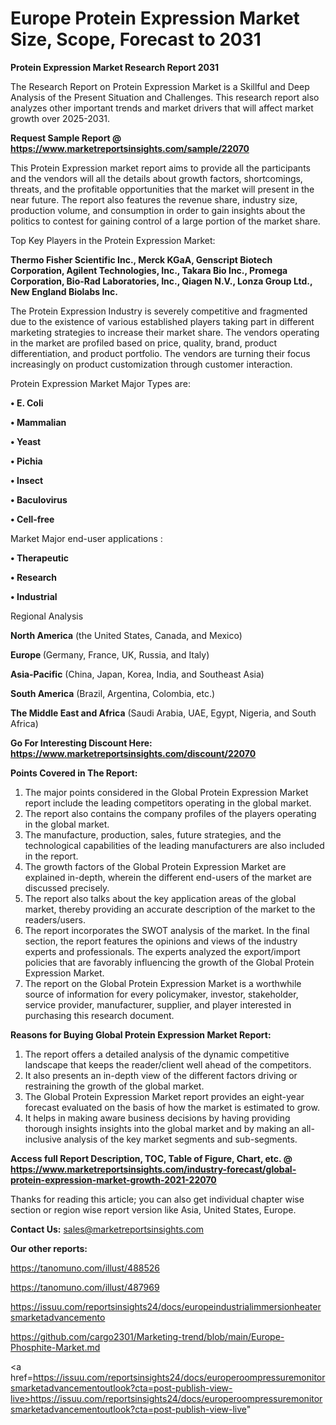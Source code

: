 # Europe Protein Expression Market Size, Scope, Forecast to 2031

<strong>Protein Expression Market Research Report 2031</strong>

The Research Report on Protein Expression Market is a Skillful and Deep Analysis of the Present Situation and Challenges. This research report also analyzes other important trends and market drivers that will affect market growth over 2025-2031.

<strong>Request Sample Report @ <a href=https://www.marketreportsinsights.com/sample/22070>https://www.marketreportsinsights.com/sample/22070</a></strong>

This Protein Expression market report aims to provide all the participants and the vendors will all the details about growth factors, shortcomings, threats, and the profitable opportunities that the market will present in the near future. The report also features the revenue share, industry size, production volume, and consumption in order to gain insights about the politics to contest for gaining control of a large portion of the market share.

Top Key Players in the Protein Expression Market:

<strong>Thermo Fisher Scientific Inc., Merck KGaA, Genscript Biotech Corporation, Agilent Technologies, Inc., Takara Bio Inc., Promega Corporation, Bio-Rad Laboratories, Inc., Qiagen N.V., Lonza Group Ltd., New England Biolabs Inc.</strong>

The Protein Expression Industry is severely competitive and fragmented due to the existence of various established players taking part in different marketing strategies to increase their market share. The vendors operating in the market are profiled based on price, quality, brand, product differentiation, and product portfolio. The vendors are turning their focus increasingly on product customization through customer interaction.

Protein Expression Market Major Types are:

<strong>• E. Coli

• Mammalian

• Yeast

• Pichia

• Insect

• Baculovirus

• Cell-free</strong>

Market Major end-user applications :

<strong>• Therapeutic

• Research

• Industrial</strong>

Regional Analysis

</u><strong><b>North America</b></strong> (the United States, Canada, and Mexico)

<strong><b>Europe </b></strong>(Germany, France, UK, Russia, and Italy)

<strong><b>Asia-Pacific</b></strong> (China, Japan, Korea, India, and Southeast Asia)

<strong><b>South America</b></strong> (Brazil, Argentina, Colombia, etc.)

<strong><b>The Middle East and Africa</b></strong> (Saudi Arabia, UAE, Egypt, Nigeria, and South Africa)

<strong>Go For Interesting Discount Here: <a href=https://www.marketreportsinsights.com/discount/22070>https://www.marketreportsinsights.com/discount/22070</a></strong>

<strong>Points Covered in The Report:</strong>
<ol>
  <li>The major points considered in the Global Protein Expression Market report include the leading competitors operating in the global market.</li>
  <li>The report also contains the company profiles of the players operating in the global market.</li>
  <li>The manufacture, production, sales, future strategies, and the technological capabilities of the leading manufacturers are also included in the report.</li>
  <li>The growth factors of the Global Protein Expression Market are explained in-depth, wherein the different end-users of the market are discussed precisely.</li>
  <li>The report also talks about the key application areas of the global market, thereby providing an accurate description of the market to the readers/users.</li>
  <li>The report incorporates the SWOT analysis of the market. In the final section, the report features the opinions and views of the industry experts and professionals. The experts analyzed the export/import policies that are favorably influencing the growth of the Global Protein Expression Market.</li>
  <li>The report on the Global Protein Expression Market is a worthwhile source of information for every policymaker, investor, stakeholder, service provider, manufacturer, supplier, and player interested in purchasing this research document.</li>
</ol>
<strong>Reasons for Buying Global Protein Expression Market Report:</strong>

<ol>
  <li>The report offers a detailed analysis of the dynamic competitive landscape that keeps the reader/client well ahead of the competitors.</li>
  <li>It also presents an in-depth view of the different factors driving or restraining the growth of the global market.</li>
  <li>The Global Protein Expression Market report provides an eight-year forecast evaluated on the basis of how the market is estimated to grow.</li>
  <li>It helps in making aware business decisions by having providing thorough insights insights into the global market and by making an all-inclusive analysis of the key market segments and sub-segments.</li>
</ol>
<strong>Access full Report Description, TOC, Table of Figure, Chart, etc. @ <a href=https://www.marketreportsinsights.com/industry-forecast/global-protein-expression-market-growth-2021-22070>https://www.marketreportsinsights.com/industry-forecast/global-protein-expression-market-growth-2021-22070</a></strong>


Thanks for reading this article; you can also get individual chapter wise section or region wise report version like Asia, United States, Europe.

<strong>Contact Us:</strong>
sales@marketreportsinsights.com

<strong>Our other reports:</strong>

<a href=https://tanomuno.com/illust/488526>https://tanomuno.com/illust/488526</a>

<a href=https://tanomuno.com/illust/487969>https://tanomuno.com/illust/487969</a>

<a href=https://issuu.com/reportsinsights24/docs/europeindustrialimmersionheatersmarketadvancemento>https://issuu.com/reportsinsights24/docs/europeindustrialimmersionheatersmarketadvancemento</a>

<a href=https://github.com/cargo2301/Marketing-trend/blob/main/Europe-Phosphite-Market.md>https://github.com/cargo2301/Marketing-trend/blob/main/Europe-Phosphite-Market.md</a>

<a href=https://issuu.com/reportsinsights24/docs/europeroompressuremonitorsmarketadvancementoutlook?cta=post-publish-view-live>https://issuu.com/reportsinsights24/docs/europeroompressuremonitorsmarketadvancementoutlook?cta=post-publish-view-live</a>"
